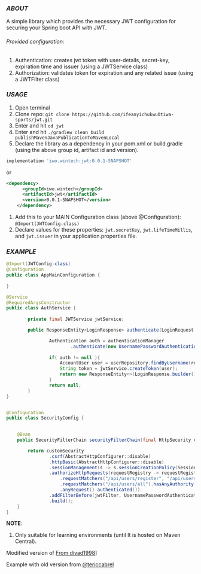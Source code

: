 ### ***ABOUT***
A simple library which provides the necessary JWT configuration for securing your Spring boot API with JWT.


###### Provided configuration:
1. Authentication: creates jwt token with user-details, secret-key, expiration time and issuer (using a JWTService class)
2. Authorization: validates token for expiration and any related issue (using a JWTFilter class)

### ***USAGE***
1. Open terminal
2. Clone repo: `git clone https://github.com/ifeanyichukwuOtiwa-sports/jwt.git`
3. Enter and hit `cd jwt`
4. Enter and hit `./gradlew clean build publishMavenJavaPublicationToMavenLocal`
5. Declare the library as a dependency in your pom.xml or build.gradle (using the above group id, artifact id and version).
```build.gradle
implementation 'iwo.wintech:jwt:0.0.1-SNAPSHOT'
```
or
```pom.xml
<dependency>
      <groupId>iwo.wintech</groupId>
      <artifactId>jwt</artifactId>
      <version>0.0.1-SNAPSHOT</version>
    </dependency>
```

1. Add this to your MAIN Configuration class (above @Configuration): `@Import(JWTConfig.class)`
2. Declare values for these properties: `jwt.secretKey`, `jwt.lifeTimeMillis`, and `jwt.issuer` in your application.properties file.

### ***EXAMPLE***

```java
@Import(JWTConfig.class)
@Configuration
public class AppMainConfiguration {
    
}

@Service
@RequiredArgsConstructor
public class AuthService {
        
        private final JWTService jwtService;

        public ResponseEntity<LoginResponse> authenticate(LoginRequest request){

                Authentication auth = authenticationManager
                        .authenticate(new UsernamePasswordAuthenticationToken(request.getUsername(), request.getPassword()));
        
                if( auth != null ){
                    AccountUser user = userRepository.findByUsername(request.getUsername());
                    String token = jwtService.createToken(user);
                    return new ResponseEntity<>(LoginResponse.builder().user(user).token(token).build(), HttpStatus.OK);
                }
                return null;
        }
}   


@Configuration
public class SecurityConfig {
    

    @Bean
    public SecurityFilterChain securityFilterChain(final HttpSecurity customSecurity, final JWTFilter jwtFilter) throws Exception{

        return customSecurity
                .csrf(AbstractHttpConfigurer::disable)
                .httpBasic(AbstractHttpConfigurer::disable)
                .sessionManagement(s -> s.sessionCreationPolicy(SessionCreationPolicy.STATELESS))
                .authorizeHttpRequests(requestRegistry -> requestRegistry
                    .requestMatchers("/api/users/register", "/api/users/login", "/path/to/ignore/..").permitAll()
                    .requestMatchers("/api/users/all").hasAnyAuthority(Role.ADMIN.name())
                    .anyRequest().authenticated())
                .addFilterBefore(jwtFilter, UsernamePasswordAuthenticationFilter.class)
                .build();
    }
}
```


**NOTE**:
1. Only suitable for learning environments (until It is hosted on Maven Central).

Modified version of [From divad1998](https://github.com/divad1998/jwt)] 


Example with old version from [@tericcabrel](https://medium.com/@tericcabrel/implement-jwt-authentication-in-a-spring-boot-3-application-5839e4fd8fac)